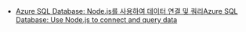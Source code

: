 - [<span data-ttu-id="e5bff-101">Azure SQL Database: Node.js를 사용하여 데이터 연결 및 쿼리</span><span class="sxs-lookup"><span data-stu-id="e5bff-101">Azure SQL Database: Use Node.js to connect and query data</span></span>](https://docs.microsoft.com/azure/sql-database/sql-database-connect-query-nodejs)
